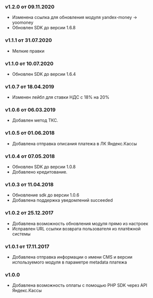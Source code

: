 ### v1.2.0 от 09.11.2020
* Изменена ссылка для обновления модуля yandex-money -> yoomoney
* Обновлен SDK до версии 1.6.8

### v1.1.1 от 31.07.2020
* Мелкие правки

### v1.1.0 от 10.07.2020
* Обновлен SDK до версии 1.6.4

### v1.0.7 от 18.04.2019
* Изменен лейбл для ставки НДС с 18% на 20%

### v1.0.6 от 06.03.2019
* Добавлен метод ТКС.

### v1.0.5 от 01.06.2018
* Добавлена отправка описания платежа в ЛК Яндекс.Кассы

### v1.0.4 от 07.05.2018
* Обновлен SDK до версии 1.0.8
* Добавлено кредитование.

### v1.0.3 от 11.04.2018
* Обновление sdk до версии 1.0.6
* Добавлена поддержка уведомлений succeeded

### v1.0.2 от 25.12.2017
* Добавлена возможность обновления модуля прямо из настроек
* Исправлен URL ссылки возврата пользователя из платёжной системы

### v1.0.1 от 17.11.2017
* Добавлена отправка информации о имени CMS и версии используемого модуля в параметре metadata платежа

### v1.0.0
* Добавлена возможность оплаты с помощью PHP SDK через API Яндекс.Кассы